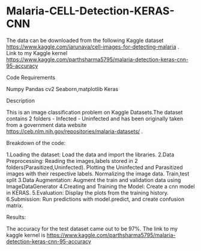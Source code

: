 # Malaria-CELL-Detection-KERAS-CNN
The data can be downloaded from the following Kaggle dataset  https://www.kaggle.com/iarunava/cell-images-for-detecting-malaria .  
Link to my Kaggle kernel https://www.kaggle.com/parthsharma5795/malaria-detection-keras-cnn-95-accuracy

Code Requirements

Numpy
Pandas
cv2
Seaborn,matplotlib
Keras


Description

This is an image classification problem on Kaggle Datasets.The dataset contains 2 folders - Infected - Uninfected and has been originally taken from a government data website  https://ceb.nlm.nih.gov/repositories/malaria-datasets/ .



Breakdown of the code:

1.Loading the dataset: Load the data and import the libraries.
2.Data Preprocessing:
   Reading the images,labels stored in 2 folders(Parasitized,Uninfected).
   Plotting the Uninfected and Parasitized images with their respective labels.
   Normalizing the image data.
   Train,test split
3.Data Augmentation: Augment the train and validation data using ImageDataGenerator
4.Creating and Training the Model: Create a cnn model in KERAS.
5.Evaluation: Display the plots from the training history.
6.Submission: Run predictions with model.predict, and create confusion matrix.



Results:

The accuracy for the test dataset came out to be 97%. The link to my kaggle kernel is https://www.kaggle.com/parthsharma5795/malaria-detection-keras-cnn-95-accuracy
